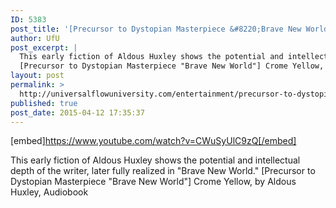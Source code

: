 ```yaml
---
ID: 5383
post_title: '[Precursor to Dystopian Masterpiece &#8220;Brave New World&#8221;] Crome Yellow, by Aldous Huxley, Audiobook'
author: UfU
post_excerpt: |
  This early fiction of Aldous Huxley shows the potential and intellectual depth of the writer, later fully realized in "Brave New World."
  [Precursor to Dystopian Masterpiece "Brave New World"] Crome Yellow, by Aldous Huxley, Audiobook
layout: post
permalink: >
  http://universalflowuniversity.com/entertainment/precursor-to-dystopian-masterpiece-brave-new-world-crome-yellow-by-aldous-huxley-audiobook/
published: true
post_date: 2015-04-12 17:35:37
---
```

[embed]https://www.youtube.com/watch?v=CWuSyUlC9zQ[/embed]<br>
<p>This early fiction of Aldous Huxley shows the potential and intellectual depth of the writer, later fully realized in "Brave New World."
[Precursor to Dystopian Masterpiece "Brave New World"] Crome Yellow, by Aldous Huxley, Audiobook</p>